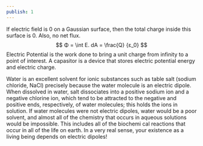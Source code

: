 ```yaml
---
publish: 1
---
```


If electric field is 0 on a Gaussian surface, then the total charge inside this surface is 0. Also, no net flux.
$$ Φ = \int E. dA = \frac{Q} {ε_0} $$
Electric Potential is the work done to bring a unit charge from infinity to a point of interest. 
A capasitor is a device that stores electric potential energy and electric charge.


Water is an excellent solvent for ionic substances such as table salt (sodium chloride, NaCl) precisely because the water molecule is an electric dipole. When dissolved in water, salt dissociates into a positive sodium ion and a negative chlorine ion, which tend to be attracted to the negative and positive ends, respectively, of water molecules; this holds the ions in solution. If water molecules were not electric dipoles, water would be a poor solvent, and almost all of the chemistry that occurs in aqueous solutions would be impossible. This includes all of the biochemi cal reactions that occur in all of the life on earth. In a very real sense, your existence as a living being depends on electric dipoles!
